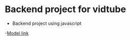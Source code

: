 # Backend project for vidtube

- Backend project using javascript
 
-[Model link](https://app.eraser.io/workspace/FfPMi9fnhwcRgpP068Or)